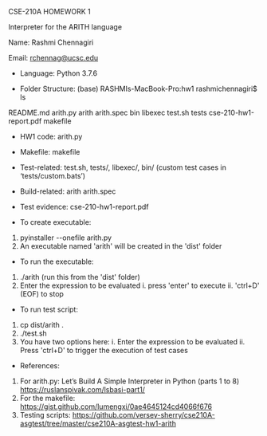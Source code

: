 CSE-210A  HOMEWORK 1


Interpreter for the ARITH language


Name: Rashmi Chennagiri


Email: rchennag@ucsc.edu


* Language: Python 3.7.6


* Folder Structure:
(base) RASHMIs-MacBook-Pro:hw1 rashmichennagiri$ ls

README.md     arith.py     arith     arith.spec     bin     libexec     test.sh     tests     cse-210-hw1-report.pdf     makefile		


* HW1 code: arith.py

* Makefile: makefile

* Test-related: test.sh, tests/, libexec/, bin/ (custom test cases in ‘tests/custom.bats’)

* Build-related: arith arith.spec

* Test evidence: cse-210-hw1-report.pdf


* To create executable:
1. pyinstaller --onefile arith.py 
2. An executable named 'arith' will be created in the 'dist' folder


* To run the executable:
1. ./arith  (run this from the 'dist' folder)
2. Enter the expression to be evaluated 
     i. press 'enter' to execute
    ii. 'ctrl+D' (EOF) to stop


* To run test script:
1. cp dist/arith .
2. ./test.sh
3. You have two options here:
     i. Enter the expression to be evaluated
    ii. Press 'ctrl+D' to trigger the execution of test cases



* References:
1. For arith.py:
    Let’s Build A Simple Interpreter in Python (parts 1 to 8) 
    https://ruslanspivak.com/lsbasi-part1/
2. For the makefile: 
    https://gist.github.com/lumengxi/0ae4645124cd4066f676
3. Testing scripts: 
    https://github.com/versey-sherry/cse210A-asgtest/tree/master/cse210A-asgtest-hw1-arith
